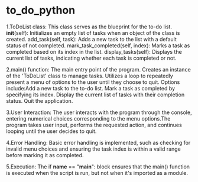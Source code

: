 # to_do_python

1.ToDoList class:
  This class serves as the blueprint for the to-do list.
  __init__(self): Initializes an empty list of tasks when an object of the class is created.
  add_task(self, task): Adds a new task to the list with a default status of not completed.
  mark_task_completed(self, index): Marks a task as completed based on its index in the list.
  display_tasks(self): Displays the current list of tasks, indicating whether each task is completed or not.

2.main() function:
  The main entry point of the program.
  Creates an instance of the 'ToDoList' class to manage tasks.
  Utilizes a loop to repeatedly present a menu of options to the user until they choose to quit.
  Options include:Add a new task to the to-do list.
  Mark a task as completed by specifying its index.
  Display the current list of tasks with their completion status.
  Quit the application.

3.User Interaction:
  The user interacts with the program through the console, entering numerical choices corresponding to the menu options.The program takes user input, performs the       requested action, and continues looping until the user decides to quit.

4.Error Handling:
  Basic error handling is implemented, such as checking for invalid menu choices and ensuring the task index is within a valid range before marking it as completed.

5.Execution:
  The if __name__ == "__main__": block ensures that the main() function is executed when the script is run, but not when it's imported as a module.
